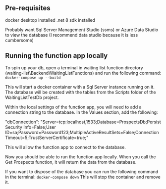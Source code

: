 ## Pre-requisites
docker desktop installed
.net 8 sdk installed

Probably want Sql Server Management Studio (ssms) or Azure Data Studio to view the database (I recommend data studio because it is less cumbersome)

## Running the function app locally
To spin up your db, open a terminal in waiting list function directory (waiting-list\Backend\WaitingListFunctions)
and run the following command: ```docker-compose up --build```

This will start a docker container with a Sql Server instance running on it. 
The database will be created with the tables from the Scripts folder of the WaitingListTestDb project.

Within the local settings of the function app, you will need to add a connection string to the database. In the Values section, add the following:

"dbConnection": "Server=tcp:localhost,1533;Database=ProspectsDb;Persist Security Info=False;User ID=sa;Password=Password123;MultipleActiveResultSets=False;Connection Timeout=5;TrustServerCertificate=true;"

This will allow the function app to connect to the database.

Now you should be able to run the function app locally. When you call the Get Prospects function, it will return the data from the database.

If you want to dispose of the database you can run the following command in the terminal: ```docker-compose down``` This will stop the container and remove it.